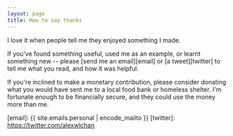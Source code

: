 ```yaml
---
layout: page
title: How to say thanks
---
```


I love it when people tell me they enjoyed something I made.

If you've found something useful, used me as an example, or learnt something new -- please [send me an email][email] or [a tweet][twitter] to tell me what you read, and how it was helpful.

If you're inclined to make a monetary contribution, please consider donating what you would have sent me to a local food bank or homeless shelter.
I'm fortunate enough to be financially secure, and they could use the money more than me.

[email]: {{ site.emails.personal | encode_mailto }}
[twitter]: https://twitter.com/alexwlchan
